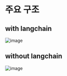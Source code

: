 # 주요 구조
## with langchain
![image](https://github.com/r01ex/Book-rec-with-LLM-refactored/images/with_langchain_architecture)
## without langchain
![image](https://github.com/r01ex/Book-rec-with-LLM-refactored/images/without_langchain_architecture)
